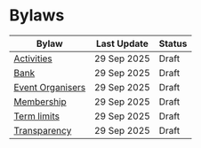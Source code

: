# Bylaws

| Bylaw                                   | Last Update | Status |
| --------------------------------------- | ----------- | ------ |
| [Activities](activities.md)             | 29 Sep 2025 | Draft  |
| [Bank](bank.md)                         | 29 Sep 2025 | Draft  |
| [Event Organisers](event_organisers.md) | 29 Sep 2025 | Draft  |
| [Membership](membership.md)             | 29 Sep 2025 | Draft  |
| [Term limits](term_limits.md)           | 29 Sep 2025 | Draft  |
| [Transparency](transparency.md)         | 29 Sep 2025 | Draft  |
